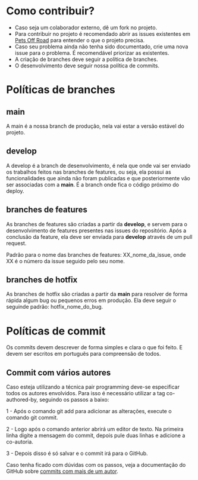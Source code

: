 # Como contribuir? 

* Caso seja um colaborador externo, dê um fork no projeto.
* Para contribuir no projeto é recomendado abrir as issues existentes em [Pets Off Road](https://github.com/mdsreq-fga-unb/2022.1-pets-off-road/issues) para entender o que o projeto precisa.
* Caso seu problema ainda não tenha sido documentado, crie uma nova issue para o problema. É recomendável priorizar as existentes.
* A criação de branches deve seguir a política de branches.
* O desenvolvimento deve seguir nossa política de commits.

# Políticas de branches

## main

A main é a nossa branch de produção, nela vai estar a versão estável do projeto.

## develop
A develop é a branch de desenvolvimento, é nela que onde vai ser enviado os trabalhos feitos nas branches de features, ou seja, ela possui as funcionalidades que ainda não foram publicadas e que posteriormente vão ser associadas com a **main**. É a branch onde fica o código próximo do deploy.

## branches de features

As branches de features são criadas a partir da **develop**, e servem para o desenvolvimento de features presentes nas issues do repositório. Após a conclusão da feature, ela deve ser enviada para **develop** através de um pull request.

Padrão para o nome das branches de features: XX_nome_da_issue, onde XX é o número da issue seguido pelo seu nome.

## branches de hotfix 

As branches de hotfix são criadas a partir da **main** para resolver de forma rápida algum bug ou pequenos erros em produção. Ela deve seguir o seguinde padrão: hotfix_nome_do_bug.

# Políticas de commit

Os commits devem descrever de forma simples e clara o que foi feito. E devem ser escritos em português para compreensão de todos.

## Commit com vários autores
Caso esteja utilizando a técnica pair programming deve-se especificar todos os autores envolvidos. Para isso é necessário utilizar a tag co-authored-by, seguindo os passos a baixo:

1 - Após o comando git add para adicionar as alterações, execute o comando git commit.

2 - Logo após o comando anterior abrirá um editor de texto. Na primeira linha digite a mensagem do commit, depois pule duas linhas e adicione a co-autoria.

3 - Depois disso é só salvar e o commit irá para o GitHub.

Caso tenha ficado com dúvidas com os passos, veja a documentação do GitHub sobre [commits com mais de um autor](https://docs.github.com/pt/pull-requests/committing-changes-to-your-project/creating-and-editing-commits/creating-a-commit-with-multiple-authors
).

